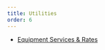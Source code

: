 ```yaml
---
title: Utilities
order: 6
---
```


- [Equipment Services &amp; Rates](https://assets.austinconventioncenter.com/2021/equipment/ACC-Equipment-Rate-Sheet.pdf)
